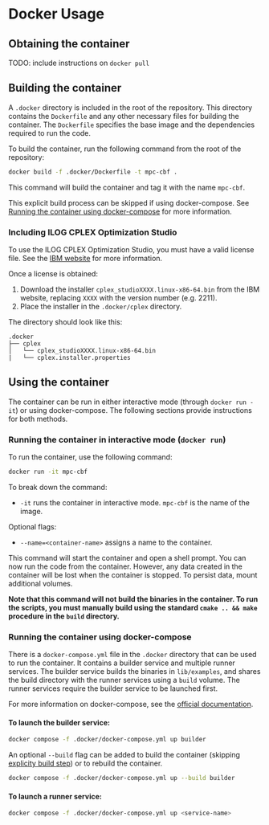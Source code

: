 # Docker Usage

## Obtaining the container

TODO: include instructions on `docker pull`

## Building the container

A `.docker` directory is included in the root of the repository. This directory contains the `Dockerfile` and any other necessary files for building the container. The `Dockerfile` specifies the base image and the dependencies required to run the code.

To build the container, run the following command from the root of the repository:

```bash
docker build -f .docker/Dockerfile -t mpc-cbf .
```

This command will build the container and tag it with the name `mpc-cbf`.

This explicit build process can be skipped if using docker-compose. See [Running the container using docker-compose](#running-the-container-using-docker-compose) for more information.

### Including ILOG CPLEX Optimization Studio

To use the ILOG CPLEX Optimization Studio, you must have a valid license file. See the [IBM website](https://www.ibm.com/products/ilog-cplex-optimization-studio) for more information.

Once a license is obtained:

1. Download the installer `cplex_studioXXXX.linux-x86-64.bin` from the IBM website, replacing `XXXX` with the version number (e.g. 2211).
2. Place the installer in the `.docker/cplex` directory.

The directory should look like this:

```
.docker
├── cplex
│   └── cplex_studioXXXX.linux-x86-64.bin
|   └── cplex.installer.properties
```

## Using the container

The container can be run in either interactive mode (through `docker run -it`) or using docker-compose. The following sections provide instructions for both methods.

### Running the container in interactive mode (`docker run`)

To run the container, use the following command:

```bash
docker run -it mpc-cbf
```

To break down the command:

- `-it` runs the container in interactive mode. `mpc-cbf` is the name of the image.

Optional flags:

- `--name=<container-name>` assigns a name to the container.

This command will start the container and open a shell prompt. You can now run the code from the container.
However, any data created in the container will be lost when the container is stopped. To persist data, mount additional volumes.

**Note that this command will not build the binaries in the container. To run the scripts, you must manually build using the standard `cmake .. && make` procedure in the `build` directory.**

### Running the container using docker-compose

There is a `docker-compose.yml` file in the `.docker` directory that can be used to run the container. It contains a builder service and multiple runner services. The builder service builds the binaries in `lib/examples`, and shares the build directory with the runner services using a `build` volume. The runner services require the builder service to be launched first.

For more information on docker-compose, see the [official documentation](https://docs.docker.com/compose/).

#### To launch the builder service:

```bash
docker compose -f .docker/docker-compose.yml up builder
```

An optional `--build` flag can be added to build the container (skipping [explicity build step](#building-the-container)) or to rebuild the container.

```bash
docker compose -f .docker/docker-compose.yml up --build builder
```

#### To launch a runner service:

```bash
docker compose -f .docker/docker-compose.yml up <service-name>
```
